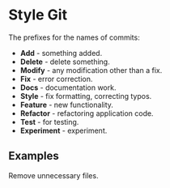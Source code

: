 Style Git
=========

The prefixes for the names of commits:

 - **Add** - something added.
 - **Delete** - delete something.
 - **Modify** - any modification other than a fix.
 - **Fix** - error correction.
 - **Docs** - documentation work.
 - **Style** - fix formatting, correcting typos.
 - **Feature** - new functionality.
 - **Refactor** - refactoring application code.
 - **Test** - for testing.
 - **Experiment** - experiment.

Examples
--------

Remove unnecessary files.
